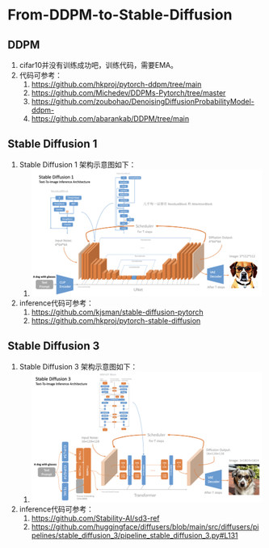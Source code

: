 # From-DDPM-to-Stable-Diffusion

## DDPM

1. cifar10并没有训练成功吧，训练代码，需要EMA。
2. 代码可参考：
   1. https://github.com/hkproj/pytorch-ddpm/tree/main
   2. https://github.com/Michedev/DDPMs-Pytorch/tree/master
   3. https://github.com/zoubohao/DenoisingDiffusionProbabilityModel-ddpm-
   4. https://github.com/abarankab/DDPM/tree/main

## Stable Diffusion 1

1. Stable Diffusion 1 架构示意图如下：
   1. ![sd1](00_assets/image/sd1.png)
2. inference代码可参考：
   1. https://github.com/kjsman/stable-diffusion-pytorch
   2. https://github.com/hkproj/pytorch-stable-diffusion

## Stable Diffusion 3

1. Stable Diffusion 3 架构示意图如下：
   1. ![sd3](00_assets/image/sd3.png)
2. inference代码可参考：
   1. https://github.com/Stability-AI/sd3-ref
   2. https://github.com/huggingface/diffusers/blob/main/src/diffusers/pipelines/stable_diffusion_3/pipeline_stable_diffusion_3.py#L131
